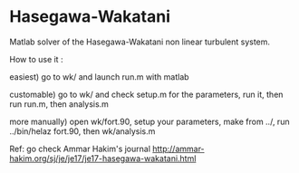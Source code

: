 # Hasegawa-Wakatani
Matlab solver of the Hasegawa-Wakatani non linear turbulent system.

How to use it : 

easiest) go to wk/ and launch run.m with matlab

customable) go to wk/ and check setup.m for the parameters, run it, then run run.m, then analysis.m

more manually) open wk/fort.90, setup your parameters, make from ../, run ../bin/helaz fort.90, then wk/analysis.m

Ref: go check Ammar Hakim's journal http://ammar-hakim.org/sj/je/je17/je17-hasegawa-wakatani.html

